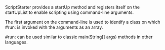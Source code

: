ScriptStarter provides a startUp method and registers itself on the startUpList to enable scripting using command-line arguments.

The first argument on the command-line is used to identify a class on which #run: is invoked with the arguments as an array.

#run: can be used similar to classic main(String[] args) methods in other languages. 